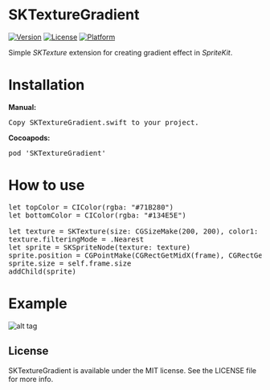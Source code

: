 # SKTextureGradient

[![Version](https://img.shields.io/cocoapods/v/SKTextureGradient.svg?style=flat)](http://cocoadocs.org/docsets/SKTextureGradient)
[![License](https://img.shields.io/cocoapods/l/SKTextureGradient.svg?style=flat)](http://cocoadocs.org/docsets/SKTextureGradient)
[![Platform](https://img.shields.io/cocoapods/p/SKTextureGradient.svg?style=flat)](http://cocoadocs.org/docsets/SKTextureGradient)

Simple <i>SKTexture</i> extension for creating gradient effect in <i>SpriteKit</i>.

# Installation

<b>Manual:</b>
<pre>
Copy SKTextureGradient.swift to your project.
</pre>

<b>Cocoapods:</b>
<pre>
pod 'SKTextureGradient'
</pre>

# How to use
<pre>
let topColor = CIColor(rgba: "#71B280")
let bottomColor = CIColor(rgba: "#134E5E")

let texture = SKTexture(size: CGSizeMake(200, 200), color1: topColor, color2: bottomColor, direction: GradientDirection.Up)
texture.filteringMode = .Nearest
let sprite = SKSpriteNode(texture: texture)
sprite.position = CGPointMake(CGRectGetMidX(frame), CGRectGetMidY(frame))
sprite.size = self.frame.size
addChild(sprite)
</pre>

# Example

![alt tag](https://raw.github.com/maximbilan/SKTextureGradient/master/example.png)

## License

SKTextureGradient is available under the MIT license. See the LICENSE file for more info.
